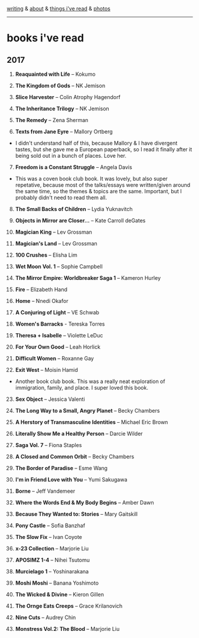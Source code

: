 [writing](index.md) & [about](about.md) & [things i've read](books.md) & [photos](http://vsco.co/brookshelley/images/1) 

---

# books i've read

## 2017

1. **Reaquainted with Life** – Kokumo

2. **The Kingdom of Gods** – NK Jemison

3. **Slice Harvester** – Colin Atrophy Hagendorf

4. **The Inheritance Trilogy** – NK Jemison

5. **The Remedy** – Zena Sherman

6. **Texts from Jane Eyre** – Mallory Ortberg
  - I didn't understand half of this, because Mallory & I have divergent tastes, but she gave me a European paperback, so I read it finally after it being sold out in a bunch of places. Love her.

7. **Freedom is a Constant Struggle** – Angela Davis
  - This was a coven book club book. It was lovely, but also super repetative, because most of the talks/essays were written/given around the same time, so the themes & topics are the same. Important, but I probably didn't need to read them all.

8. **The Small Backs of Children** – Lydia Yuknavitch

9. **Objects in Mirror are Closer...** – Kate Carroll deGates

10. **Magician King** – Lev Grossman

11. **Magician's Land** – Lev Grossman

12. **100 Crushes** – Elisha Lim

13. **Wet Moon Vol. 1** – Sophie Campbell

14. **The Mirror Empire: Worldbreaker Saga 1** – Kameron Hurley

15. **Fire** – Elizabeth Hand

16. **Home** – Nnedi Okafor

17. **A Conjuring of Light** – VE Schwab

18. **Women's Barracks** - Tereska Torres

19. **Theresa + Isabelle** – Violette LeDuc

20. **For Your Own Good** – Leah Horlick

21. **Difficult Women** – Roxanne Gay

22. **Exit West** – Moisin Hamid
  - Another book club book. This was a really neat exploration of immigration, family, and place. I super loved this book.

23. **Sex Object** – Jessica Valenti

24. **The Long Way to a Small, Angry Planet** – Becky Chambers

25. **A Herstory of Transmasculine Identities** – Michael Eric Brown

26. **Literally Show Me a Healthy Person** – Darcie Wilder

27. **Saga Vol. 7** – Fiona Staples

28. **A Closed and Common Orbit** – Becky Chambers

29. **The Border of Paradise** – Esme Wang

30. **I'm in Friend Love with You** – Yumi Sakugawa

31. **Borne** – Jeff Vandemeer

32. **Where the Words End & My Body Begins** – Amber Dawn

33. **Because They Wanted to: Stories** – Mary Gaitskill

34. **Pony Castle** – Sofia Banzhaf

35. **The Slow Fix** – Ivan Coyote

36. **x-23 Collection** – Marjorie Liu

37. **APOSIMZ 1-4** – Nihei Tsutomu

38. **Murcielago 1** – Yoshinarakana

39. **Moshi Moshi** – Banana Yoshimoto

40. **The Wicked & Divine** – Kieron Gillen

41. **The Ornge Eats Creeps** – Grace Krilanovich

42. **Nine Cuts** – Audrey Chin

43. **Monstress Vol.2: The Blood** – Marjorie Liu
